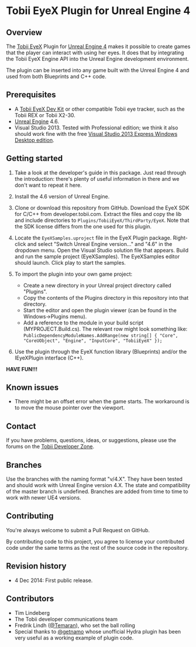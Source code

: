 Tobii EyeX Plugin for Unreal Engine 4
=====================================

Overview
--------
The [Tobii EyeX](http://www.tobii.com/eyex) Plugin for [Unreal Engine 4](https://www.unrealengine.com) 
makes it possible to create games that the player can interact with using her 
eyes. It does that by integrating the Tobii EyeX Engine API into the Unreal 
Engine development environment.

The plugin can be inserted into any game built with the Unreal Engine 4 and
used from both Blueprints and C++ code.

Prerequisites
-------------
* A [Tobii EyeX Dev Kit](http://www.tobii.com/buy-eyex/) or other compatible Tobii eye tracker, such as the Tobii REX or Tobii X2-30.
* [Unreal Engine](https://www.unrealengine.com) 4.6.
* Visual Studio 2013. Tested with Professional edition; we think it also should work fine with the free  [Visual Studio 2013 Express Windows Desktop edition](http://www.visualstudio.com/downloads/download-visual-studio-vs#d-express-windows-desktop).

Getting started
---------------
1. Take a look at the developer's guide in this package. Just read through the
   introduction: there's plenty of useful information in there and we don't
   want to repeat it here.

2. Install the 4.6 version of Unreal Engine.

3. Clone or download this repository from GitHub.
   Download the EyeX SDK for C/C++ from developer.tobii.com. Extract the files
   and copy the lib and include directories to
   `Plugins/TobiiEyeX/ThirdParty/EyeX`.
   Note that the SDK license differs from the one used for this plugin.

4. Locate the `EyeXSamples.uproject` file in the EyeX Plugin package. Right-
   click and select "Switch Unreal Engine version..." and "4.6" in the dropdown
   menu. Open the Visual Studio solution file that appears. Build and run the 
   sample project (EyeXSamples). The EyeXSamples editor should launch. Click 
   play to start the samples.

6. To import the plugin into your own game project:
   - Create a new directory in your Unreal project directory called "Plugins".
   - Copy the contents of the Plugins directory in this repository into that
     directory.
   - Start the editor and open the plugin viewer (can be found in the
     Windows->Plugins menu).
   - Add a reference to the module in your build script (MYPROJECT.Build.cs).
     The relevant row might look something like:
     `PublicDependencyModuleNames.AddRange(new string[] { "Core", "CoreUObject",
     "Engine", "InputCore", "TobiiEyeX" });`

7. Use the plugin through the EyeX function library (Blueprints) and/or the
   IEyeXPlugin interface (C++).

**HAVE FUN!!!**

Known issues
------------
* There might be an offset error when the game starts. The workaround is to move the mouse pointer over the viewport.

Contact
-------
If you have problems, questions, ideas, or suggestions, please use the forums
on the [Tobii Developer Zone](http://developer.tobii.com/).

Branches
--------
Use the branches with the naming format "v/4.X". They have been tested and 
should work with Unreal Engine version 4.X.
The state and compatibility of the master branch is undefined. 
Branches are added from time to time to work with newer UE4 versions.

Contributing
------------
You're always welcome to submit a Pull Request on GitHub.

By contributing code to this project, you agree to license your contributed code
under the same terms as the rest of the source code in the repository.

Revision history
----------------
* 4 Dec 2014: First public release.

Contributors
------------
* Tim Lindeberg  
* The Tobii developer communications team  
* Fredrik Lindh ([@Temaran](https://github.com/Temaran)), who set the ball rolling  
* Special thanks to [@getnamo](https://github.com/getnamo) whose unofficial Hydra plugin has been very useful
as a working example of plugin code.

